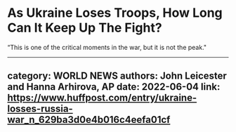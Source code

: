 # As Ukraine Loses Troops, How Long Can It Keep Up The Fight?

“This is one of the critical moments in the war, but it is not the peak."

---
category: WORLD NEWS
authors: John Leicester and Hanna Arhirova, AP
date: 2022-06-04
link: https://www.huffpost.com/entry/ukraine-losses-russia-war_n_629ba3d0e4b016c4eefa01cf
---
